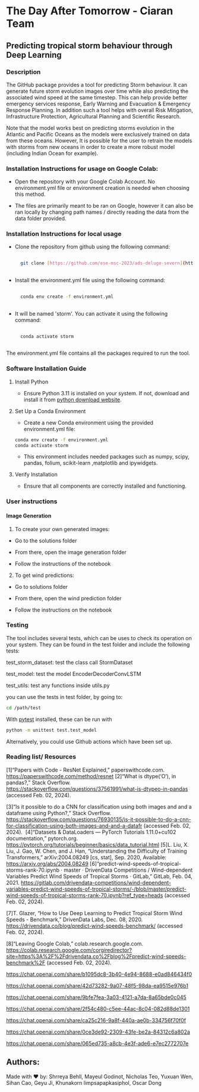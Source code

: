 # The Day After Tomorrow - Ciaran Team 

## Predicting tropical storm behaviour through Deep Learning

### Description 

The GitHub package provides a tool for predicting Storm behaviour. It can generate future storm evolution images over time while also predicting the associated wind speed at the same timestep. This can help provide better emergency services response, Early Warning and Evacuation & Emergency Response Planning​. In addition such a tool helps with overall Risk Mitigation, Infrastructure Protection, Agricultural Planning and Scientific Research.

Note that the model works best on predicting storms evolution in the Atlantic and Pacific Oceans as the models were exclusively trained on data from these oceans. However, It is possible for the user to retrain the models with storms from new oceans in order to create a more robust model (including Indian Ocean for example).

### Installation Instructions for usage on Google Colab:
- Open the repository with your Google Colab Account. No environment.yml file or environment creation is needed when choosing this method.
  
- The files are primarily meant to be ran on Google, however it can also be ran locally by changing path names / directly reading the data from the data folder provided.

### Installation Instructions for local usage
 
- Clone the repository from github using the following command:
 
  ```bash
 
    git clone [https://github.com/ese-msc-2023/ads-deluge-severn](https://github.com/ese-msc-2023/acds-the-day-after-tomorrow-ciaran)
 
- Install the environment.yml file using the following command:
 
  ```bash
 
    conda env create -f environment.yml
 
- It will be named 'storm'. You can activate it using the following command:
 
  ```bash
 
    conda activate storm
 
The environment.yml file contains all the packages required to run the tool.

 ### Software Installation Guide

1. Install Python
   - Ensure Python 3.11 is installed on your system. If not, download and install it from [python download website](https://www.python.org/downloads/).
2. Set Up a Conda Environment
   - Create a new Conda environment using the provided environment.yml file:
   ```bash
   conda env create -f environment.yml
   conda activate storm
   ```
   - This environment includes needed packages such as numpy, scipy, pandas, folium, scikit-learn ,matplotlib and ipywidgets.

3. Verify Installation
   - Ensure that all components are correctly installed and functioning.

### User instructions

#### Image Generation

1. To create your own generated images:
   
- Go to the solutions folder
  
- From there, open the image generation folder

- Follow the instructions of the notebook 

2. To get wind predictions:

- Go to solutions folder

- From there, open the wind prediction folder

- Follow the instructions on the notebook

### Testing

The tool includes several tests, which can be  uses to check its operation on your system. They can be found in the test folder and include the following tests:

test_storm_dataset: test the class call StormDataset

test_model: test the model EncoderDecoderConvLSTM

test_utils: test any functions inside utils.py

you can use the tests in test folder, by going to:

```bash
cd /path/test
```

With [pytest](https://doc.pytest.org/en/latest) installed, these can be run with

```bash
python -m unittest test.test_model
```

Alternatively, you could use Github actions which have been set up.

### Reading list/ Resources

[1]“Papers with Code - ResNet Explained,” paperswithcode.com. https://paperswithcode.com/method/resnet
‌
[2]“What is dtype(‘O’), in pandas?,” Stack Overflow. https://stackoverflow.com/questions/37561991/what-is-dtypeo-in-pandas (accessed Feb. 02, 2024).

[3]“Is it possible to do a CNN for classification using both images and and a dataframe using Python?,” Stack Overflow. https://stackoverflow.com/questions/76930135/is-it-possible-to-do-a-cnn-for-classification-using-both-images-and-and-a-datafr (accessed Feb. 02, 2024).
‌
[4]“Datasets & DataLoaders — PyTorch Tutorials 1.11.0+cu102 documentation,” pytorch.org. https://pytorch.org/tutorials/beginner/basics/data_tutorial.html
‌
[5]L. Liu, X. Liu, J. Gao, W. Chen, and J. Han, “Understanding the Difficulty of Training Transformers,” arXiv:2004.08249 [cs, stat], Sep. 2020, Available: https://arxiv.org/abs/2004.08249
‌
[6]“predict-wind-speeds-of-tropical-storms-rank-70.ipynb · master · DrivenData Competitions / Wind-dependent Variables Predict Wind Speeds of Tropical Storms · GitLab,” GitLab, Feb. 04, 2021. https://gitlab.com/drivendata-competitions/wind-dependent-variables-predict-wind-speeds-of-tropical-storms/-/blob/master/predict-wind-speeds-of-tropical-storms-rank-70.ipynb?ref_type=heads (accessed Feb. 02, 2024).

[7]T. Glazer, “How to Use Deep Learning to Predict Tropical Storm Wind Speeds - Benchmark,” DrivenData Labs, Dec. 08, 2020. https://drivendata.co/blog/predict-wind-speeds-benchmark/ (accessed Feb. 02, 2024).

[8]“Leaving Google Colab,” colab.research.google.com. https://colab.research.google.com/corgiredirector?site=https%3A%2F%2Fdrivendata.co%2Fblog%2Fpredict-wind-speeds-benchmark%2F (accessed Feb. 02, 2024).
‌
‌
‌
‌

https://chat.openai.com/share/b1095dc8-3b40-4e94-8688-e0ad846434f0 

https://chat.openai.com/share/42d73282-9a07-48f5-98da-ea9515e976b1 

https://chat.openai.com/share/9bfe7fea-3a03-4121-a7da-8a65bde0c045 

https://chat.openai.com/share/2f54c480-c5ee-44ac-8c04-082d88de1301 

https://chat.openai.com/share/ca25c216-9a8f-440a-ae0b-334756f70f0f  

https://chat.openai.com/share/0ce3de92-2309-43fe-be2a-84312c6a802a 
 
https://chat.openai.com/share/065ed735-a8cb-4e3f-ade6-e7ec2772707e 


## Authors:
Made with ❤️ by: Shrreya Behll, Mayeul Godinot, Nicholas Teo, Yuxuan Wen, Sihan Cao, Geyu Ji, Khunakorn limpsapapkasiphol, Oscar Dong
